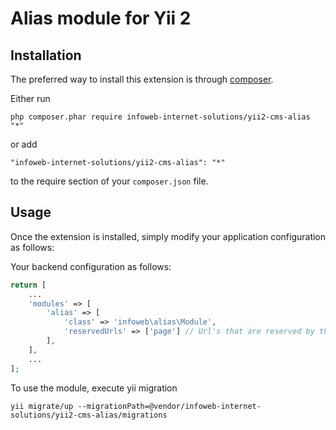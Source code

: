 Alias module for Yii 2
========================


Installation
------------

The preferred way to install this extension is through [composer](http://getcomposer.org/download/).

Either run

```
php composer.phar require infoweb-internet-solutions/yii2-cms-alias "*"
```

or add

```
"infoweb-internet-solutions/yii2-cms-alias": "*"
```

to the require section of your `composer.json` file.


Usage
-----

Once the extension is installed, simply modify your application configuration as follows:

Your backend configuration as follows:

```php
return [
    ...
    'modules' => [
        'alias' => [
            'class' => 'infoweb\alias\Module',
            'reservedUrls' => ['page'] // Url's that are reserved by the application
        ],
    ],
    ...
];
```

To use the module, execute yii migration
```
yii migrate/up --migrationPath=@vendor/infoweb-internet-solutions/yii2-cms-alias/migrations
```